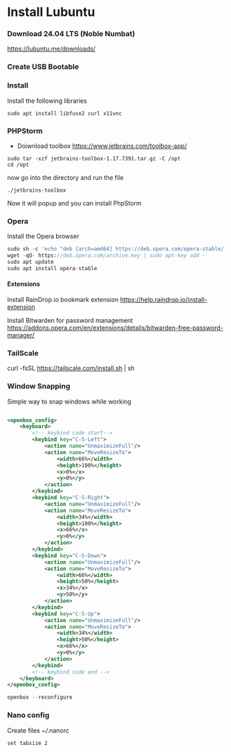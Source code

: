 # Install Lubuntu

### Download 24.04 LTS (Noble Numbat)

https://lubuntu.me/downloads/

### Create USB Bootable

### Install

Install the following libraries

```angular2html
sudo apt install libfuse2 curl x11vnc 
```

### PHPStorm

- Doiwnload toolbox
  https://www.jetbrains.com/toolbox-app/

```angular2html
sudo tar -xzf jetbrains-toolbox-1.17.7391.tar.gz -C /opt
cd /opt
```

now go into the directory and run the file

```angular2html
./jetbrains-toolbox
```

Now it will popup and you can install PhpStorm

### Opera

Install the Opera browser

```php
sudo sh -c 'echo "deb [arch=amd64] https://deb.opera.com/opera-stable/ stable non-free" > /etc/apt/sources.list.d/opera.list'
wget -qO- https://deb.opera.com/archive.key | sudo apt-key add -
sudo apt update
sudo apt install opera-stable
```

#### Extensions

Install RainDrop.io bookmark extension https://help.raindrop.io/install-extension

Install Bitwarden for password
management https://addons.opera.com/en/extensions/details/bitwarden-free-password-manager/

### TailScale

curl -fsSL https://tailscale.com/install.sh | sh

### Window Snapping
Simple way to snap windows while working
```xml

<openbox_config>
    <keyboard>
        <!-- keybind code start-->
        <keybind key="C-S-Left">
            <action name="UnmaximizeFull"/>
            <action name="MoveResizeTo">
                <width>66%</width>
                <height>100%</height>
                <x>0%</x>
                <y>0%</y>
            </action>
        </keybind>
        <keybind key="C-S-Right">
            <action name="UnmaximizeFull"/>
            <action name="MoveResizeTo">
                <width>34%</width>
                <height>100%</height>
                <x>66%</x>
                <y>0%</y>
            </action>
        </keybind>
        <keybind key="C-S-Down">
            <action name="UnmaximizeFull"/>
            <action name="MoveResizeTo">
                <width>66%</width>
                <height>50%</height>
                <x>34%</x>
                <y>50%</y>
            </action>
        </keybind>
        <keybind key="C-S-Up">
            <action name="UnmaximizeFull"/>
            <action name="MoveResizeTo">
                <width>34%</width>
                <height>50%</height>
                <x>66%</x>
                <y>0%</y>
            </action>
        </keybind>
        <!-- keybind code end -->
    </keyboard>
</openbox_config>
```

```php
openbox --reconfigure
```




### Nano config
Create files ~/.nanorc
```shell
set tabsize 2
```
